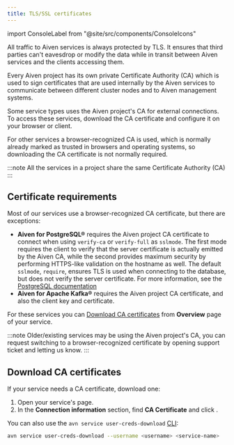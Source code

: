 ```yaml
---
title: TLS/SSL certificates
---
```


import ConsoleLabel from "@site/src/components/ConsoleIcons"

All traffic to Aiven services is always protected by TLS. It ensures that third parties can't eavesdrop or modify the data while in transit between Aiven services and the clients accessing them.

Every Aiven project has its own private Certificate Authority (CA) which
is used to sign certificates that are used internally by the Aiven
services to communicate between different cluster nodes and to Aiven
management systems.

Some service types uses the Aiven project's CA for
external connections. To access these services, download the
CA certificate and configure it on your browser or client.

For other services a browser-recognized CA is used, which is normally
already marked as trusted in browsers and operating systems, so
downloading the CA certificate is not normally required.

:::note
All the services in a project share the same Certificate Authority (CA)
:::

## Certificate requirements

Most of our services use a browser-recognized CA certificate, but there
are exceptions:

- **Aiven for PostgreSQL®** requires the Aiven project CA certificate
  to connect when using `verify-ca` or
  `verify-full` as `sslmode`. The first mode requires the
  client to verify that the server certificate is actually emitted by
  the Aiven CA, while the second provides maximum security by
  performing HTTPS-like validation on the hostname as well. The
  default `sslmode`, `require`, ensures TLS is used when connecting to
  the database, but does not verify the server certificate. For more
  information, see the [PostgreSQL
  documentation](https://www.postgresql.org/docs/current/libpq-ssl#LIBPQ-SSL-SSLMODE-STATEMENTS)
- **Aiven for Apache Kafka®** requires the Aiven project CA
  certificate, and also the client key and certificate.

For these services you can
[Download CA certificates](/docs/platform/concepts/tls-ssl-certificates#download-ca-certificates)
from **Overview** page of your service.

:::note
Older/existing services may be using the Aiven project's CA, you can
request switching to a browser-recognized certificate by opening support
ticket and letting us know.
:::

## Download CA certificates

If your service needs a CA certificate, download one:

1. Open your service's <ConsoleLabel name="overview"/> page.
1. In the **Connection information** section, find **CA Certificate** and
   click <ConsoleLabel name="download"/>.

You can also use the `avn service user-creds-download` [CLI](/docs/tools/cli/service/user#avn_service_user_creds_download):

```bash
avn service user-creds-download --username <username> <service-name>
```

